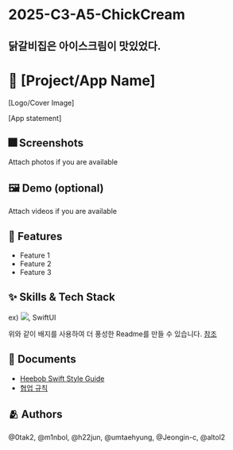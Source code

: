 # 2025-C3-A5-ChickCream
## 닭갈비집은 아이스크림이 맛있었다.

# :iphone: [Project/App Name]

[Logo/Cover Image]

[App statement]

## :fireworks: Screenshots

Attach photos if you are available

## :framed_picture: Demo (optional)

Attach videos if you are available


## :pushpin: Features

- Feature 1
- Feature 2
- Feature 3


## :sparkles: Skills & Tech Stack

ex) <img src="https://img.shields.io/badge/Swift-FA7343?style=flat&logo=Swift&logoColor=white"/>, SwiftUI

위와 같이 배지를 사용하여 더 풍성한 Readme를 만들 수 있습니다.
[참조](https://shields.io/)

## :page_facing_up: Documents

- [Heebob Swift Style Guide](https://github.com/DeveloperAcademy-POSTECH/2025-C3-A5-ChickCream/wiki/HeeBob-Swift-Style-Guide)
- [협업 규칙](https://github.com/DeveloperAcademy-POSTECH/2025-C3-A5-ChickCream/wiki/협업-규칙)

## :people_hugging: Authors

@0tak2, @m1nbol, @h22jun, @umtaehyung, @Jeongin-c, @altol2
